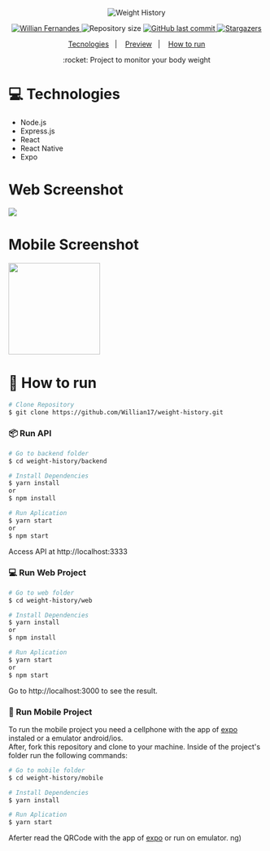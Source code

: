
 <p align="center">	<img alt="Weight History" src="https://fontmeme.com/temporary/9ce8411655d13e018e0bd2983e6a6ebf.png"</p>

<p align="center">	
   <a href="https://www.linkedin.com/in/willian-fernandes/">
      <img alt="Willian Fernandes" src="https://img.shields.io/badge/-WillianFernandes-7650CF?style=flat&logo=Linkedin&logoColor=white" />
   </a>
  <img alt="Repository size" src="https://img.shields.io/github/repo-size/Willian17/weight-history?color=7650CF">

  <a aria-label="Completed" href="https://nextlevelweek.com/episodios/omnistack/edicao/2">
  <a href="https://github.com/Willian17/weight-history/commits/master">
    <img alt="GitHub last commit" src="https://img.shields.io/github/last-commit/Willian17/weight-history?color=774DD6">
  </a> 
  <a href="https://github.com/Willian17/proffy-nlw2/stargazers">
    <img alt="Stargazers" src="https://img.shields.io/github/stars/Willian17/weight-history?color=8257E5&logo=github">
  </a>
</p>

<p align="center">
  <a href="#computer-technologies">Tecnologies</a>&nbsp;&nbsp;&nbsp;|&nbsp;&nbsp;&nbsp;
  <a href="#web-screenshot">Preview</a>&nbsp;&nbsp;&nbsp;|&nbsp;&nbsp;&nbsp;
  <a href="#construction_worker-how-to-run"> How to run</a>
</p>

> 
<p align="center">
:rocket: Project to monitor your body weight
</p>

# :computer: Technologies
<ul>
  <li>Node.js</li>
  <li>Express.js</li>
  <li>React</li>
  <li>React Native</li>
  <li>Expo</li>

</ul>

# Web Screenshot
<div>
   <img src="https://user-images.githubusercontent.com/53010824/88211442-191a4200-cc2c-11ea-9450-3d053f121589.png">
</div>

# Mobile Screenshot
<div>
   <img src="https://user-images.githubusercontent.com/53010824/88211607-5088ee80-cc2c-11ea-83e9-a0cc0ec48fe2.png" width="180">
</div>


# :construction_worker: How to run
```bash
# Clone Repository
$ git clone https://github.com/Willian17/weight-history.git
```

### 📦 Run API
```bash
# Go to backend folder
$ cd weight-history/backend

# Install Dependencies
$ yarn install 
or
$ npm install

# Run Aplication
$ yarn start 
or 
$ npm start
```
Access API at http://localhost:3333

### 💻 Run Web Project

```bash
# Go to web folder
$ cd weight-history/web

# Install Dependencies
$ yarn install
or
$ npm install

# Run Aplication 
$ yarn start
or 
$ npm start
```
Go to http://localhost:3000 to see the result.

### 📱 Run Mobile Project
To run the mobile project you need a cellphone with the app of [expo](https://play.google.com/store/apps/details?id=host.exp.exponent) instaled or a emulator android/ios.
<br />
After, fork this repository and clone to your machine. Inside of the project's folder run the following commands:

```bash
# Go to mobile folder
$ cd weight-history/mobile

# Install Dependencies
$ yarn install

# Run Aplication
$ yarn start
```
Aferter read the QRCode with the app of [expo](https://play.google.com/store/apps/details?id=host.exp.exponent) or run on emulator.
ng)
